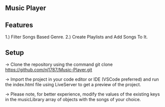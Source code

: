 ## Music Player

## Features

1.) Filter Songs Based Genre.
2.) Create Playlists and Add Songs To It.

## Setup

-> Clone the repository using the command git clone https://github.com/nj1787/Music-Player.git

-> Import the project in your code editor or IDE (VSCode preferred) and run the index.html file using LiveServer 
   to get a preview of the project.

-> Please note, for better experience, modify the values of the existing keys in the musicLibrary array of objects 
   with the songs of your choice. 